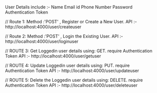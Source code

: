 User Details include :-
Name
Email id
Phone Number
Password
Authentication Token


// Route 1: Method :'POST' , Register or Create a New User. 
API :- http://localhost:4000/user/createuser


// Route 2: Method :'POST' , Login the Existing User.
API :- http://localhost:4000/user/loginuser


// ROUTE 3: Get Loggedin user details using: GET.
require Authentication Token
API :- http://localhost:4000/user/getuser


// ROUTE 4: Update Loggedin user details using: PUT.
require Authentication Token
API :- http://localhost:4000/user/updateuser


// ROUTE 5: Delete the Loggedin user details using: DELETE.
require Authentication Token
API :- http://localhost:4000/user/deleteuser